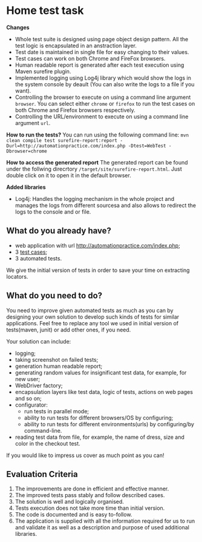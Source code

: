 # Home test task

**Changes**
 * Whole test suite is designed using page object design pattern. All the test logic is encapsulated in an anstraction layer.
 * Test date is maintained in single file for easy changing to their values.
 * Test cases can work on both Chrome and FireFox browsers.
 * Human readable report is generated after each test execution using Maven surefire plugin.
 * Implemented logging using Log4j library which would show the logs in the system console by deault (You can also write the logs to a file if you want).
 * Controlling the browser to execute on using a command line argument `browser`. You can select either `chrome` or `firefox` to run the test cases on both Chrome and Firefox browsers respectively. 
 * Controlling the URL/environment to execute on using a command line argument `url`.

**How to run the tests?**
You can run using the following command line: `mvn clean compile test surefire-report:report -Durl=http://automationpractice.com/index.php -Dtest=WebTest -Dbrowser=chrome`

**How to access the generated report**
The generated report can be found under the follwing direcrtory `/target/site/surefire-report.html`. Just double click on it to open it in the default browser.

**Added libraries**
 * Log4j: Handles the logging mechanism in the whole project and manages the logs from different sourcesa and also allows to redirect the logs to the console and or file.

**What do you already have?**
-----
 * web application with url http://automationpractice.com/index.php;
 * 3 [test cases](TESTCASES.md);
 * 3 automated tests.
 
We give the initial version of tests in order to save your time on extracting locators. 

**What do you need to do?**
----
You need to improve given automated tests as much as you can by designing your own solution to develop such kinds of tests for similar applications.
Feel free to replace any tool we used in initial version of tests(maven, junit) or add other ones, if you need.

Your solution can include:
* logging;
* taking screenshot on failed tests;
* generation human readable report;
* generating random values for insignificant test data, for example, for new user;
* WebDriver factory;
* encapsulation layers like test data, logic of tests, actions on web pages and so on;
* configurator:
  * run tests in parallel mode;
  * ability to run tests for different browsers/OS by configuring;
  * ability to run tests for different environments(urls) by configuring/by command-line.
* reading test data from file, for example, the name of dress, size and color in the checkout test.

If you would like to impress us cover as much point as you can!

**Evaluation Criteria**
-------------------
1. The improvements are done in efficient and effective manner.
2. The improved tests pass stably and follow described cases.
3. The solution is well and logically organised.
4. Tests execution does not take more time than initial version.
5. The code is documented and is easy to-follow.
6. The application is supplied with all the information required for us to run and validate it as well as a description and purpose of used additional libraries.
